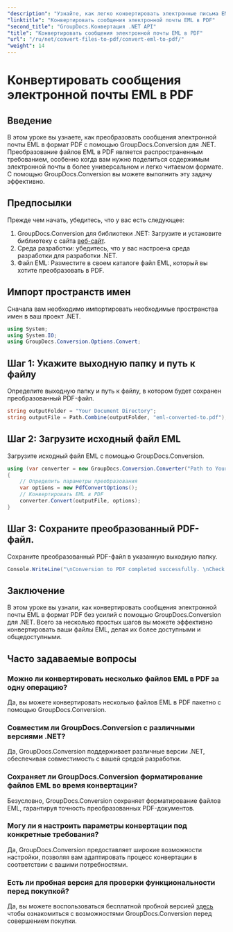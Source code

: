 ```yaml
---
"description": "Узнайте, как легко конвертировать электронные письма EML в PDF с помощью GroupDocs.Conversion для .NET."
"linktitle": "Конвертировать сообщения электронной почты EML в PDF"
"second_title": "GroupDocs.Конвертация .NET API"
"title": "Конвертировать сообщения электронной почты EML в PDF"
"url": "/ru/net/convert-files-to-pdf/convert-eml-to-pdf/"
"weight": 14
---
```


# Конвертировать сообщения электронной почты EML в PDF

## Введение
В этом уроке вы узнаете, как преобразовать сообщения электронной почты EML в формат PDF с помощью GroupDocs.Conversion для .NET. Преобразование файлов EML в PDF является распространенным требованием, особенно когда вам нужно поделиться содержимым электронной почты в более универсальном и легко читаемом формате. С помощью GroupDocs.Conversion вы можете выполнить эту задачу эффективно.
## Предпосылки
Прежде чем начать, убедитесь, что у вас есть следующее:
1. GroupDocs.Conversion для библиотеки .NET: Загрузите и установите библиотеку с сайта [веб-сайт](https://releases.groupdocs.com/conversion/net/).
2. Среда разработки: убедитесь, что у вас настроена среда разработки для разработки .NET.
3. Файл EML: Разместите в своем каталоге файл EML, который вы хотите преобразовать в PDF.

## Импорт пространств имен
Сначала вам необходимо импортировать необходимые пространства имен в ваш проект .NET. 
```csharp
using System;
using System.IO;
using GroupDocs.Conversion.Options.Convert;
```
## Шаг 1: Укажите выходную папку и путь к файлу
Определите выходную папку и путь к файлу, в котором будет сохранен преобразованный PDF-файл.
```csharp
string outputFolder = "Your Document Directory";
string outputFile = Path.Combine(outputFolder, "eml-converted-to.pdf");
```
## Шаг 2: Загрузите исходный файл EML
Загрузите исходный файл EML с помощью GroupDocs.Conversion.
```csharp
using (var converter = new GroupDocs.Conversion.Converter("Path to Your EML File"))
{
    // Определить параметры преобразования
    var options = new PdfConvertOptions();
    // Конвертировать EML в PDF
    converter.Convert(outputFile, options);
}
```
## Шаг 3: Сохраните преобразованный PDF-файл.
Сохраните преобразованный PDF-файл в указанную выходную папку.
```csharp
Console.WriteLine("\nConversion to PDF completed successfully. \nCheck output in {0}", outputFolder);
```

## Заключение
В этом уроке вы узнали, как конвертировать сообщения электронной почты EML в формат PDF без усилий с помощью GroupDocs.Conversion для .NET. Всего за несколько простых шагов вы можете эффективно конвертировать ваши файлы EML, делая их более доступными и общедоступными.
## Часто задаваемые вопросы
### Можно ли конвертировать несколько файлов EML в PDF за одну операцию?
Да, вы можете конвертировать несколько файлов EML в PDF пакетно с помощью GroupDocs.Conversion.
### Совместим ли GroupDocs.Conversion с различными версиями .NET?
Да, GroupDocs.Conversion поддерживает различные версии .NET, обеспечивая совместимость с вашей средой разработки.
### Сохраняет ли GroupDocs.Conversion форматирование файлов EML во время конвертации?
Безусловно, GroupDocs.Conversion сохраняет форматирование файлов EML, гарантируя точность преобразованных PDF-документов.
### Могу ли я настроить параметры конвертации под конкретные требования?
Да, GroupDocs.Conversion предоставляет широкие возможности настройки, позволяя вам адаптировать процесс конвертации в соответствии с вашими потребностями.
### Есть ли пробная версия для проверки функциональности перед покупкой?
Да, вы можете воспользоваться бесплатной пробной версией [здесь](https://releases.groupdocs.com/) чтобы ознакомиться с возможностями GroupDocs.Conversion перед совершением покупки.